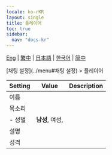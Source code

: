 ```yaml
---
locale: ko-rKR
layout: single
title: 플레이어
toc: true
sidebar:
  nav: "docs-kr"
---
```

[Eng](/dancexr/menu/2025.4/chat/chat_player) | [繁中](/tw/dancexr/menu/2025.4/chat/chat_player) | [日本語](/jp/dancexr/menu/2025.4/chat/chat_player) | [한국어](/kr/dancexr/menu/2025.4/chat/chat_player) | [简中](/zh/dancexr/menu/2025.4/chat/chat_player)

[채팅 설정](../menu#채팅 설정) > 플레이어



| Setting | Value | Description |
| :--- | --- | :--- |
| 이름 || 
| 목소리 |  |  |
|- 성별 | **남성**, 여성,  | 
| 설명 || 
| 성격 || 
